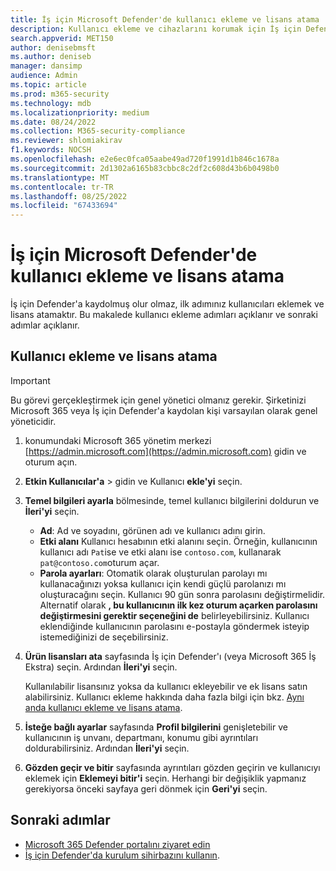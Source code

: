 ```yaml
---
title: İş için Microsoft Defender'de kullanıcı ekleme ve lisans atama
description: Kullanıcı ekleme ve cihazlarını korumak için İş için Defender lisansları atama
search.appverid: MET150
author: denisebmsft
ms.author: deniseb
manager: dansimp
audience: Admin
ms.topic: article
ms.prod: m365-security
ms.technology: mdb
ms.localizationpriority: medium
ms.date: 08/24/2022
ms.collection: M365-security-compliance
ms.reviewer: shlomiakirav
f1.keywords: NOCSH
ms.openlocfilehash: e2e6ec0fca05aabe49ad720f1991d1b846c1678a
ms.sourcegitcommit: 2d1302a6165b83cbbc8c2df2c608d43b6b0498b0
ms.translationtype: MT
ms.contentlocale: tr-TR
ms.lasthandoff: 08/25/2022
ms.locfileid: "67433694"
---
```

# <a name="add-users-and-assign-licenses-in-microsoft-defender-for-business"></a>İş için Microsoft Defender'de kullanıcı ekleme ve lisans atama

İş için Defender'a kaydolmuş olur olmaz, ilk adımınız kullanıcıları eklemek ve lisans atamaktır. Bu makalede kullanıcı ekleme adımları açıklanır ve sonraki adımlar açıklanır.

## <a name="add-users-and-assign-licenses"></a>Kullanıcı ekleme ve lisans atama

> [!IMPORTANT]
> Bu görevi gerçekleştirmek için genel yönetici olmanız gerekir.  Şirketinizi Microsoft 365 veya İş için Defender'a kaydolan kişi varsayılan olarak genel yöneticidir.

1. konumundaki Microsoft 365 yönetim merkezi [https://admin.microsoft.com](https://admin.microsoft.com) gidin ve oturum açın.

2. **Etkin Kullanıcılar'a** >  gidin ve Kullanıcı **ekle'yi** seçin.

3. **Temel bilgileri ayarla** bölmesinde, temel kullanıcı bilgilerini doldurun ve **İleri'yi** seçin.

   - **Ad**: Ad ve soyadını, görünen adı ve kullanıcı adını girin.
   - **Etki alanı** Kullanıcı hesabının etki alanını seçin. Örneğin, kullanıcının kullanıcı adı `Pat`ise ve etki alanı ise `contoso.com`, kullanarak `pat@contoso.com`oturum açar.
   - **Parola ayarları**: Otomatik olarak oluşturulan parolayı mı kullanacağınızı yoksa kullanıcı için kendi güçlü parolanızı mı oluşturacağını seçin. Kullanıcı 90 gün sonra parolasını değiştirmelidir. Alternatif olarak **, bu kullanıcının ilk kez oturum açarken parolasını değiştirmesini gerektir seçeneğini de** belirleyebilirsiniz. Kullanıcı eklendiğinde kullanıcının parolasını e-postayla göndermek isteyip istemediğinizi de seçebilirsiniz.

4. **Ürün lisansları ata** sayfasında İş için Defender'ı (veya Microsoft 365 İş Ekstra) seçin. Ardından **İleri'yi** seçin. 

   Kullanılabilir lisansınız yoksa da kullanıcı ekleyebilir ve ek lisans satın alabilirsiniz. Kullanıcı ekleme hakkında daha fazla bilgi için bkz. [Aynı anda kullanıcı ekleme ve lisans atama](../../admin/add-users/add-users.md).

5. **İsteğe bağlı ayarlar** sayfasında **Profil bilgilerini** genişletebilir ve kullanıcının iş unvanı, departmanı, konumu gibi ayrıntıları doldurabilirsiniz. Ardından **İleri'yi** seçin.

6. **Gözden geçir ve bitir** sayfasında ayrıntıları gözden geçirin ve kullanıcıyı eklemek için **Eklemeyi bitir'i** seçin. Herhangi bir değişiklik yapmanız gerekiyorsa önceki sayfaya geri dönmek için **Geri'yi** seçin.

## <a name="next-steps"></a>Sonraki adımlar

- [Microsoft 365 Defender portalını ziyaret edin](mdb-get-started.md)
- [İş için Defender'da kurulum sihirbazını kullanın](mdb-use-wizard.md).
